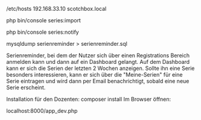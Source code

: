 /etc/hosts
192.168.33.10 scotchbox.local

php bin/console series:import

php bin/console series:notify

mysqldump serienreminder > serienreminder.sql



Serienreminder, bei dem der Nutzer sich über einen Registrations Bereich anmelden kann und dann auf ein Dashboard gelangt.
Auf dem Dashboard kann er sich die Serien der letzten 2 Wochen anzeigen.
Sollte ihn eine Serie besonders interessieren, kann er sich über die "Meine-Serien" für eine Serie
eintragen und wird dann per Email benachrichtigt, sobald eine neue Serie erscheint.


Installation für den Dozenten:
composer install
Im Browser öffnen:

localhost:8000/app_dev.php